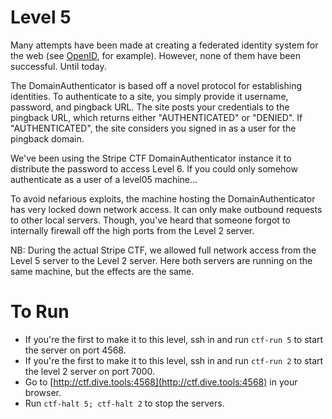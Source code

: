 # Level 5

Many attempts have been made at creating a federated identity system for the
web (see [OpenID][1], for example). However, none of them have been successful.
Until today.

The DomainAuthenticator is based off a novel protocol for establishing
identities. To authenticate to a site, you simply provide it username,
password, and pingback URL. The site posts your credentials to the pingback
URL, which returns either "AUTHENTICATED" or "DENIED". If "AUTHENTICATED", the
site considers you signed in as a user for the pingback domain.

We've been using the Stripe CTF DomainAuthenticator instance it to distribute
the password to access Level 6. If you could only somehow authenticate as a
user of a level05 machine...

To avoid nefarious exploits, the machine hosting the DomainAuthenticator has
very locked down network access. It can only make outbound requests to other
local servers. Though, you've heard that someone forgot to internally firewall
off the high ports from the Level 2 server.

NB: During the actual Stripe CTF, we allowed full network access from the
Level 5 server to the Level 2 server. Here both servers are running on the same
machine, but the effects are the same.

# To Run

* If you're the first to make it to this level, ssh in and run `ctf-run 5` to start the server on port 4568.
* If you're the first to make it to this level, ssh in and run `ctf-run 2` to start the level 2 server on port 7000.
* Go to [http://ctf.dive.tools:4568](http://ctf.dive.tools:4568) in your browser.
* Run `ctf-halt 5; ctf-halt 2` to stop the servers.

[1]: http://openid.net/
